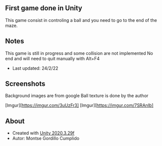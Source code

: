 ## First game done in Unity

This game consist in controling a ball and you need to go to the end of the maze.

## Notes
This game is still in progress and some collision are not implemented
No end and will need to quit manually with Alt+F4

- Last updated: 24/2/22

## Screenshots
Background images are from google
Ball texture is done by the author

[Imgur][https://imgur.com/3uUzFr3]
[Imgur][https://imgur.com/7SRAnIb]

## About
- Created with [Unity 2020.3.29f](https://unity.com/es)
- Autor: Montse Gordillo Cumplido
